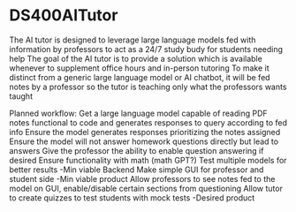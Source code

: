# DS400AITutor
The AI tutor is designed to leverage large language models fed with information by professors to act as a 24/7 study budy for students needing help
The goal of the AI tutor is to provide a solution which is available whenever to supplement office hours and in-person tutoring
To make it distinct from a generic large language model or AI chatbot, it will be fed notes by a professor so the tutor is teaching only what the professors wants taught

Planned workflow:
    Get a large language model capable of reading PDF notes functional to code and generates responses to query according to fed info
    Ensure the model generates responses prioritizing the notes assigned
    Ensure the model will not answer homework questions directly but lead to answers
    Give the professor the ability to enable question answering if desired
    Ensure functionality with math (math GPT?)
    Test multiple models for better results -Min viable Backend
    Make simple GUI for professor and student side -Min viable product
    Allow professors to see notes fed to the model on GUI, enable/disable certain sections from questioning
    Allow tutor to create quizzes to test students with mock tests -Desired product
